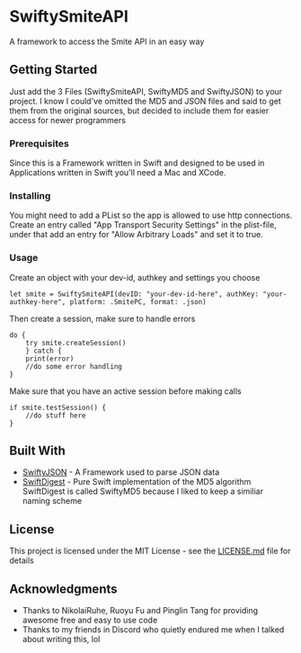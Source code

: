 # SwiftySmiteAPI
A framework to access the Smite API in an easy way

## Getting Started

Just add the 3 Files (SwiftySmiteAPI, SwiftyMD5 and SwiftyJSON) to your project. 
I know I could've omitted the MD5 and JSON files and said to get them from the original sources, but decided to include them for easier access for newer programmers

### Prerequisites

Since this is a Framework written in Swift and designed to be used in Applications written in Swift you'll need a Mac and XCode.

### Installing

You might need to add a PList so the app is allowed to use http connections.
Create an entry called "App Transport Security Settings" in the plist-file, under that add an entry for "Allow Arbitrary Loads" and set it to true. 

### Usage

Create an object with your dev-id, authkey and settings you choose

```
let smite = SwiftySmiteAPI(devID: "your-dev-id-here", authKey: "your-authkey-here", platform: .SmitePC, format: .json)
```

Then create a session, make sure to handle errors

```
do {
    try smite.createSession()
    } catch {
    print(error)
    //do some error handling
}
```

Make sure that you have an active session before making calls

```
if smite.testSession() {
    //do stuff here
}
```


## Built With

* [SwiftyJSON](https://github.com/SwiftyJSON/SwiftyJSON) - A Framework used to parse JSON data
* [SwiftDigest](https://github.com/NikolaiRuhe/SwiftDigest) - Pure Swift implementation of the MD5 algorithm
SwiftDigest is called SwiftyMD5 because I liked to keep a similiar naming scheme

## License

This project is licensed under the MIT License - see the [LICENSE.md](LICENSE.md) file for details

## Acknowledgments

* Thanks to NikolaiRuhe, Ruoyu Fu and Pinglin Tang for providing awesome free and easy to use code
* Thanks to my friends in Discord who quietly endured me when I talked about writing this, lol
